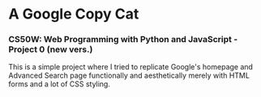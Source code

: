 # A Google Copy Cat

### CS50W: Web Programming with Python and JavaScript - Project 0 (new vers.) 
This is a simple project where I tried to replicate Google's homepage and Advanced Search page 
functionally and aesthetically merely with HTML forms and a lot of CSS styling.
